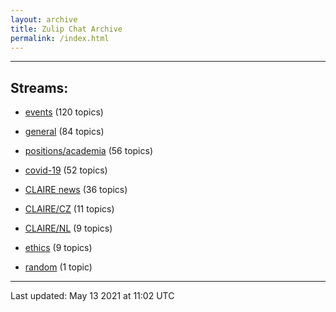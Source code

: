 ```yaml
---
layout: archive
title: Zulip Chat Archive
permalink: /index.html
---
```


---

## Streams:

* [events](stream/201207-events/index.html) (120 topics)

* [general](stream/201199-general/index.html) (84 topics)

* [positions/academia](stream/203258-positions/academia/index.html) (56 topics)

* [covid-19](stream/226112-covid-19/index.html) (52 topics)

* [CLAIRE news](stream/201957-CLAIRE-news/index.html) (36 topics)

* [CLAIRE/CZ](stream/203399-CLAIRE/CZ/index.html) (11 topics)

* [CLAIRE/NL](stream/203255-CLAIRE/NL/index.html) (9 topics)

* [ethics](stream/228366-ethics/index.html) (9 topics)

* [random](stream/202125-random/index.html) (1 topic)

<hr><p>Last updated: May 13 2021 at 11:02 UTC</p>